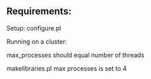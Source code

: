 ##     Requirements:



Setup:
configure.pl





Running on a cluster:

max_processes should equal number of threads

makelibraries.pl max processes is set to 4

